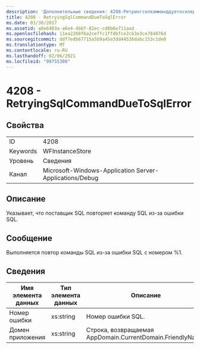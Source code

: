 ```yaml
---
description: 'Дополнительные сведения: 4208-Ретрингсклкомманддуетосклеррор'
title: 4208 - RetryingSqlCommandDueToSqlError
ms.date: 03/30/2017
ms.assetid: a8e6483a-a6e4-4bbf-82ec-cd8b6e711aad
ms.openlocfilehash: 11ea2260f6a2ceffc1ffdbfce2cb3e3ce784076d
ms.sourcegitcommit: ddf7edb67715a5b9a45e3dd44536dabc153c1de0
ms.translationtype: MT
ms.contentlocale: ru-RU
ms.lasthandoff: 02/06/2021
ms.locfileid: "99755308"
---
```

# <a name="4208---retryingsqlcommandduetosqlerror"></a>4208 - RetryingSqlCommandDueToSqlError

## <a name="properties"></a>Свойства  
  
|||  
|-|-|  
|ID|4208|  
|Keywords|WFInstanceStore|  
|Уровень|Сведения|  
|Канал|Microsoft-Windows-Application Server-Applications/Debug|  
  
## <a name="description"></a>Описание  

 Указывает, что поставщик SQL повторяет команду SQL из-за ошибки SQL.  
  
## <a name="message"></a>Сообщение  

 Выполняется повтор команды SQL из-за ошибки SQL с номером %1.  
  
## <a name="details"></a>Сведения  
  
|Имя элемента данных|Тип элемента данных|Описание|  
|--------------------|--------------------|-----------------|  
|Номер ошибки|xs:string|Номер ошибки SQL.|  
|Домен приложения|xs:string|Строка, возвращаемая AppDomain.CurrentDomain.FriendlyName.|
